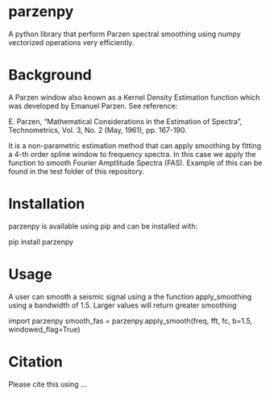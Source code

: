 # parzenpy

A python library that perform Parzen spectral smoothing using numpy vectorized operations very efficiently.

# Background

A Parzen window also known as a Kernel Density Estimation function which was developed by Emanuel Parzen. See reference:

E. Parzen, “Mathematical Considerations in the Estimation of Spectra”, Technometrics, Vol. 3, No. 2 (May, 1961), pp. 167-190.

It is a non-parametric estimation method that can apply smoothing by fitting a 4-th order spline window to frequency spectra. In this case we apply the function to smooth Fourier Amptlitude Spectra (FAS). Example of this can be found in the test folder of this repository.

# Installation
parzenpy is available using pip and can be installed with:

pip install parzenpy

# Usage

A user can smooth a seismic signal using a the function apply_smoothing using a bandwidth of 1.5. Larger values will return greater smoothing

import parzenpy
smooth_fas = parzenpy.apply_smooth(freq, fft, fc, b=1.5, windowed_flag=True)

# Citation

Please cite this using ...





